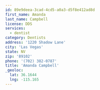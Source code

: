 ```yaml
---
id: 89e9deea-3cad-4cd5-a0a3-d5f8e412ad8d
first_name: Amanda
last_name: Campbell
license: DDS
services:
  - dentist
category: Dentists
address: '1220 Shadow Lane'
city: 'Las Vegas'
state: NV
zip: '89102'
phone: '(702) 382-0787'
title: 'Amanda Campbell'
_geoloc:
  lat: 36.1644
  lng: -115.165
---
```


